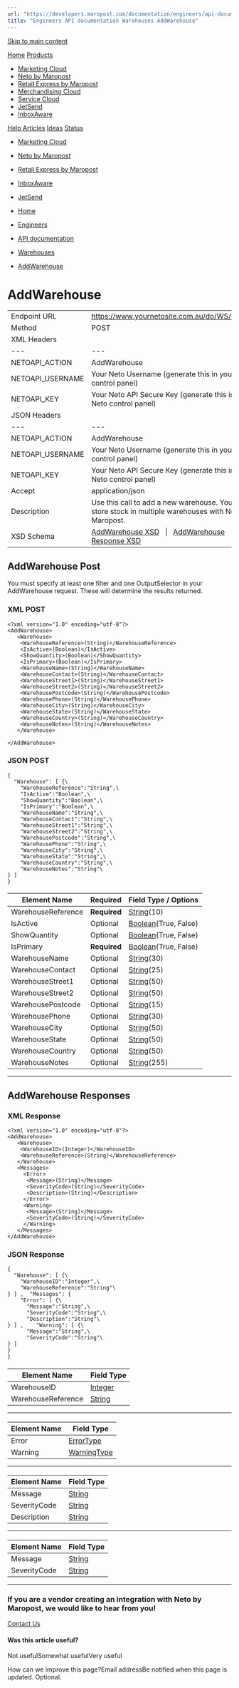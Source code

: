 ```yaml
---
url: "https://developers.maropost.com/documentation/engineers/api-documentation/warehouses/addwarehouse/"
title: "Engineers API documentation Warehouses AddWarehouse"
---
```


[Skip to main content](https://developers.maropost.com/documentation/engineers/api-documentation/warehouses/addwarehouse/#main-content)

[Home](https://developers.maropost.com/) [Products](https://developers.maropost.com/documentation/engineers/api-documentation/warehouses/addwarehouse/)

- [Marketing Cloud](https://galaxy.maropost.com/categories/marketing-cloud)
- [Neto by Maropost](https://galaxy.maropost.com/categories/neto-by-maropost)
- [Retail Express by Maropost](https://galaxy.maropost.com/categories/retail-express)
- [Merchandising Cloud](https://galaxy.maropost.com/categories/merchandising-cloud)
- [Service Cloud](https://galaxy.maropost.com/categories/service-cloud)
- [JetSend](https://galaxy.maropost.com/categories/jetsend)
- [InboxAware](https://galaxy.maropost.com/categories/inboxaware)

[Help Articles](https://galaxy.maropost.com/kb/neto-by-maropost) [Ideas](https://galaxy.maropost.com/categories/neto-by-maropost-ideas) [Status](https://developers.maropost.com/documentation/engineers/api-documentation/warehouses/addwarehouse/)
- [Marketing Cloud](https://status.maropost.com/)
- [Neto by Maropost](https://status.netohq.com/)
- [Retail Express by Maropost](https://status-retailcloud.maropost.com/)
- [InboxAware](https://status.inboxaware.com/)
- [JetSend](https://status.jetsend.com/)

- [Home](https://developers.maropost.com/)
- [Engineers](https://developers.maropost.com/documentation/engineers)
- [API documentation](https://developers.maropost.com/documentation/engineers/api-documentation)
- [Warehouses](https://developers.maropost.com/documentation/engineers/api-documentation/warehouses/)
- [AddWarehouse](https://developers.maropost.com/documentation/engineers/api-documentation/warehouses/addwarehouse/)

# AddWarehouse

|     |     |
| --- | --- |
| Endpoint URL | https://www.yournetosite.com.au/do/WS/NetoAPI |
| Method | POST |
| XML Headers | |     |     |
| --- | --- |
| NETOAPI\_ACTION | AddWarehouse |
| NETOAPI\_USERNAME | Your Neto Username (generate this in your Neto control panel) |
| NETOAPI\_KEY | Your Neto API Secure Key (generate this in your Neto control panel) | |
| JSON Headers | |     |     |
| --- | --- |
| NETOAPI\_ACTION | AddWarehouse |
| NETOAPI\_USERNAME | Your Neto Username (generate this in your Neto control panel) |
| NETOAPI\_KEY | Your Neto API Secure Key (generate this in your Neto control panel) |
| Accept | application/json | |
| Description | Use this call to add a new warehouse. You can store stock in multiple warehouses with Neto by Maropost. |
| XSD Schema | [AddWarehouse XSD](https://www.neto.com.au/assets/api/AddWarehouse.xsd)   \|   [AddWarehouse Response XSD](https://www.neto.com.au/assets/api/AddWarehouseResponse.xsd) |

## AddWarehouse Post

You must specify at least one filter and one OutputSelector in your AddWarehouse request. These will determine the results returned.

### XML POST

```rainbow rainbow-show
<?xml version="1.0" encoding="utf-8"?>
<AddWarehouse>
   <Warehouse>
    <WarehouseReference>(String)</WarehouseReference>
    <IsActive>(Boolean)</IsActive>
    <ShowQuantity>(Boolean)</ShowQuantity>
    <IsPrimary>(Boolean)</IsPrimary>
    <WarehouseName>(String)</WarehouseName>
    <WarehouseContact>(String)</WarehouseContact>
    <WarehouseStreet1>(String)</WarehouseStreet1>
    <WarehouseStreet2>(String)</WarehouseStreet2>
    <WarehousePostcode>(String)</WarehousePostcode>
    <WarehousePhone>(String)</WarehousePhone>
    <WarehouseCity>(String)</WarehouseCity>
    <WarehouseState>(String)</WarehouseState>
    <WarehouseCountry>(String)</WarehouseCountry>
    <WarehouseNotes>(String)</WarehouseNotes>
   </Warehouse>

</AddWarehouse>

```

### JSON POST

```rainbow rainbow-show
{
  "Warehouse": [ {\
﻿    "WarehouseReference":"String",\
    "IsActive":"Boolean",\
    "ShowQuantity":"Boolean",\
    "IsPrimary":"Boolean",\
    "WarehouseName":"String",\
    "WarehouseContact":"String",\
    "WarehouseStreet1":"String",\
    "WarehouseStreet2":"String",\
    "WarehousePostcode":"String",\
    "WarehousePhone":"String",\
    "WarehouseCity":"String",\
    "WarehouseState":"String",\
    "WarehouseCountry":"String",\
    "WarehouseNotes":"String"\
} ] ﻿
}

```

#### <Warehouse>

| Element Name | Required | Field Type / Options |
| --- | --- | --- |
| WarehouseReference | **Required** | [String](https://developers.maropost.com/documentation/engineers/api-documentation/getting-started/api-field-types/)(10) |
| IsActive | Optional | [Boolean](https://developers.maropost.com/documentation/engineers/api-documentation/getting-started/api-field-types/)(True, False) |
| ShowQuantity | Optional | [Boolean](https://developers.maropost.com/documentation/engineers/api-documentation/getting-started/api-field-types/)(True, False) |
| IsPrimary | **Required** | [Boolean](https://developers.maropost.com/documentation/engineers/api-documentation/getting-started/api-field-types/)(True, False) |
| WarehouseName | Optional | [String](https://developers.maropost.com/documentation/engineers/api-documentation/getting-started/api-field-types/)(30) |
| WarehouseContact | Optional | [String](https://developers.maropost.com/documentation/engineers/api-documentation/getting-started/api-field-types/)(25) |
| WarehouseStreet1 | Optional | [String](https://developers.maropost.com/documentation/engineers/api-documentation/getting-started/api-field-types/)(50) |
| WarehouseStreet2 | Optional | [String](https://developers.maropost.com/documentation/engineers/api-documentation/getting-started/api-field-types/)(50) |
| WarehousePostcode | Optional | [String](https://developers.maropost.com/documentation/engineers/api-documentation/getting-started/api-field-types/)(15) |
| WarehousePhone | Optional | [String](https://developers.maropost.com/documentation/engineers/api-documentation/getting-started/api-field-types/)(30) |
| WarehouseCity | Optional | [String](https://developers.maropost.com/documentation/engineers/api-documentation/getting-started/api-field-types/)(50) |
| WarehouseState | Optional | [String](https://developers.maropost.com/documentation/engineers/api-documentation/getting-started/api-field-types/)(50) |
| WarehouseCountry | Optional | [String](https://developers.maropost.com/documentation/engineers/api-documentation/getting-started/api-field-types/)(50) |
| WarehouseNotes | Optional | [String](https://developers.maropost.com/documentation/engineers/api-documentation/getting-started/api-field-types/)(255) |

* * *

## AddWarehouse Responses

### XML Response

```rainbow rainbow-show
<?xml version="1.0" encoding="utf-8"?>
<AddWarehouse>
   <Warehouse>
    <WarehouseID>(Integer)</WarehouseID>
    <WarehouseReference>(String)</WarehouseReference>
   </Warehouse>
   <Messages>
     <Error>
      <Message>(String)</Message>
      <SeverityCode>(String)</SeverityCode>
      <Description>(String)</Description>
     </Error>
     <Warning>
      <Message>(String)</Message>
      <SeverityCode>(String)</SeverityCode>
     </Warning>
   </Messages>
</AddWarehouse>

```

### JSON Response

```rainbow rainbow-show
{
  "Warehouse": [ {\
﻿    "WarehouseID":"Integer",\
    "WarehouseReference":"String"\
} ] ,﻿  "Messages": {
﻿    "Error": [ {\
﻿      "Message":"String",\
      "SeverityCode":"String",\
      "Description":"String"\
} ] ,﻿    "Warning": [ {\
﻿      "Message":"String",\
      "SeverityCode":"String"\
} ] ﻿
} ﻿
}

```

#### <Warehouse>

| Element Name | Field Type |
| --- | --- |
| WarehouseID | [Integer](https://developers.maropost.com/api-data-types) |
| WarehouseReference | [String](https://developers.maropost.com/api-data-types) |

* * *

#### <Messages>

| Element Name | Field Type |
| --- | --- |
| Error | [ErrorType](https://developers.maropost.com/api-data-types) |
| Warning | [WarningType](https://developers.maropost.com/api-data-types) |

* * *

#### <Error>

| Element Name | Field Type |
| --- | --- |
| Message | [String](https://developers.maropost.com/api-data-types) |
| SeverityCode | [String](https://developers.maropost.com/api-data-types) |
| Description | [String](https://developers.maropost.com/api-data-types) |

* * *

#### <Warning>

| Element Name | Field Type |
| --- | --- |
| Message | [String](https://developers.maropost.com/api-data-types) |
| SeverityCode | [String](https://developers.maropost.com/api-data-types) |

* * *

### If you are a vendor creating an integration with Neto by Maropost, we would like to hear from you!

[Contact Us](https://partner.maropost.com/commerce-cloud/technology-partner/)

#### Was this article useful?

Not usefulSomewhat usefulVery useful

How can we improve this page?Email addressBe notified when this page is updated. Optional.
